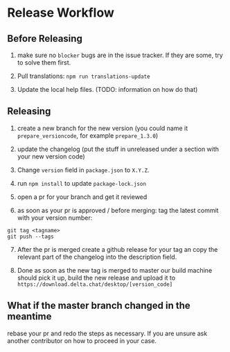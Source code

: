 # Release Workflow

## Before Releasing

1. make sure no `blocker` bugs are in the issue tracker. If they are some, try to solve them first.

2. Pull translations: `npm run translations-update`

3. Update the local help files. (TODO: information on how do that)

## Releasing

1. create a new branch for the new version (you could name it `prepare_versioncode`, for example `prepare_1.3.0`)

2. update the changelog (put the stuff in unreleased under a section with your new version code)

3. Change `version` field in `package.json` to `X.Y.Z`.

4. run `npm install` to update `package-lock.json`

5. open a pr for your branch and get it reviewed

6. as soon as your pr is approved / before merging: tag the latest commit with your version number:

```
git tag <tagname>
git push --tags
```

7. After the pr is merged create a github release for your tag an copy the relevant part of the changelog into the description field.

8. Done as soon as the new tag is merged to master our build machine should pick it up, build the new release and upload it to `https://download.delta.chat/desktop/[version_code]`

## What if the master branch changed in the meantime

rebase your pr and redo the steps as necessary.
If you are unsure ask another contributor on how to proceed in your case.

